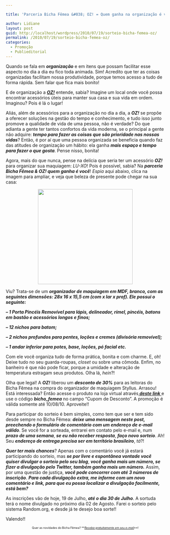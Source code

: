 ```yaml
---

title: 'Parceria Bicha Fêmea &#038; OZ! = Quem ganha na organização é você!'

author: Lidiane
layout: post
guid: http://localhost/wordpress/2010/07/19/sorteio-bicha-femea-oz/
permalink: /2010/07/19/sorteio-bicha-femea-oz/
categories:
  - Promoção
  - Publieditorial
---
```

Quando se fala em **_organização_** e em itens que possam facilitar esse aspecto no dia a dia eu fico toda animada. Sim! Acredito que ter as coisas organizadas facilitam nossa produtividade, porque temos acesso a tudo de forma rápida. Sem falar que fica mais bonito!

E de organização a **_<a href="http://www.organizesuavida.com.br/si/site/0000" target="_blank">OZ!</a>_** entende, sabia? Imagine um local onde você possa encontrar acessórios úteis para manter sua casa e sua vida em ordem. Imaginou? Pois é lá o lugar!

<!--more-->

Aliás, além de acessórios para a organização no dia a dia, a **_OZ!_** se propõe a oferecer soluções na gestão do tempo e conhecimento, e tudo isso junto promove a qualidade de vida de uma pessoa, não é verdade? Do que adianta a gente ter tantos confortos da vida moderna, se o principal a gente não adquire: **_tempo para fazer as coisas que são prioridade nas nossas vidas_**? Então, é por aí que uma pessoa organizada se beneficia quando faz das atitudes de organização um hábito: ela ganha **_mais espaço e tempo para fazer o que gosta_**. Pense nisso, bonita!

Agora, mais do que nunca, pense na delícia que seria ter um acessório **_OZ!_** para organizar sua maquiagem: _LU-XO_! Pois é possível, sabia? Na **_parceria Bicha Fêmea & OZ! quem ganha é você_**! _Espia_ aqui abaixo, clica na imagem para ampliar, e veja que beleza de presente pode chegar na sua casa:

<p style="text-align: center;">
  <a href="http://www.trololodemulher.com.br/blog/wp-content/uploads/2010/07/organizador-de-maquiagem.jpg"><img class="size-medium wp-image-4960 aligncenter" title="organizador de maquiagem" src="http://www.trololodemulher.com.br/blog/wp-content/uploads/2010/07/organizador-de-maquiagem-300x300.jpg" alt="" width="300" height="300" /></a>
</p>

Viu? Trata-se de um **_organizador de maquiagem em MDF, branco, com as seguintes dimensões: 28x 16 x 15,5 cm (com x lar x prof). Ele possui o seguinte:_** 

**_&#8211; 1 Porta Pincéis Removível para lápis, delineador, rímel, pincéis, batons em bastão e acessórios longos e finos;_**

**_&#8211; 12 nichos para batom;_**

**_&#8211; 2 nichos profundos para pentes, loções e cremes (divisória removível);_**

**_&#8211; 1 andar inferior para potes, base, loções, pó facial etc._**

Com ele você organiza tudo de forma prática, bonita e com charme. E, oh! Deixe tudo no seu guarda-roupas, _closet_ ou sobre uma cômoda. Enfim, no banheiro é que não pode ficar, porque a umidade e alteração de temperatura estragam seus produtos. Olha lá, _hein_?!

Olha que legal! A **_OZ!_** liberou um **_desconto de 30%_** para as leitoras do Bicha Fêmea na compra do organizador de maquiagem Styllus. Arrasou! Está interessada? Então acesse o produto na loja virtual através<a href="http://www.lojaoz.com.br/sistema/ListaProdutos.asp?IDLoja=6809&Det=True&IDProduto=2179704&q=Organizador+de+Maquiagem+Styllus&1ST=1&Y=5344858911964" target="_blank">**<em> deste link</em>** </a>e use o código **_bicho_femea_** no campo “Cupom de Desconto”. A promoção é válida somente até 10/08/10. Aproveite!!

Para participar do sorteio é bem simples, como tem que ser e tem sido desde sempre no Bicha Fêmea: **_deixe uma mensagem neste post, preechendo o formulário de comentário com um endereço de e-mail válido_**. Se você for a sorteada, entrarei em contato pelo e-mail e, num **_prazo de uma semana_**, **_se eu não receber resposta_**, **_faço novo sorteio_**. Ah! Seu **_endereço de entrega precisa ser em território brasileiro_**, _tá_?!

**_Quer ter mais chances_**? Apenas com o comentário você já estará participando do sorteio, mas **_se por livre e espontânea vontade você quiser divulgar o sorteio pelo seu blog_**, **_você ganha mais um número, se fizer a divulgação pelo Twitter, também ganha mais um número._** Assim, por uma questão de justiça, **_você pode concorrer com até 3 números de inscrição_**. **_Para cada divulgação extra, me informe com um novo comentário e link, para que eu possa localizar a divulgação facilmente, está bem?_**

As inscrições vão de hoje, 19 de Julho, **_até o dia 30 de Julho_**. A sortuda terá o nome divulgado no próximo dia 02 de Agosto. Farei o sorteio pelo sistema Random.org, e desde já te desejo boa sorte!!

Valendo!!

<p style="text-align: center;">
  <span style="font-size: xx-small;">Quer as novidades do Bicha Fêmea? **<em><a href="http://feedburner.google.com/fb/a/mailverify?uri=blogbichafemea&loc=pt_BR">Receba gratuitamente em seu e-mail</a></em>**!</span>
</p>